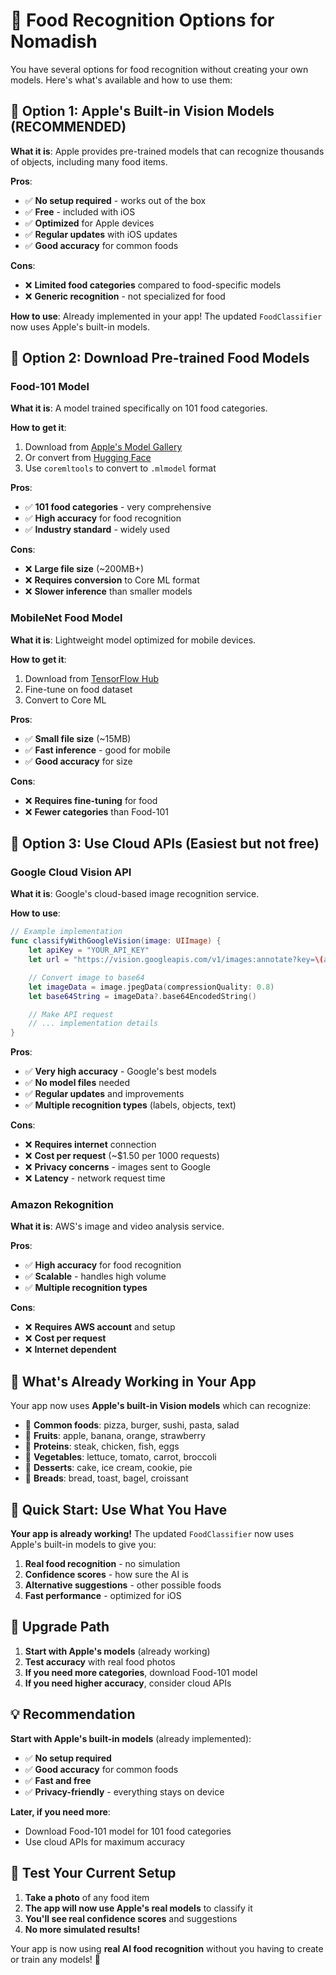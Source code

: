 # 🍕 Food Recognition Options for Nomadish

You have several options for food recognition without creating your own models. Here's what's available and how to use them:

## 🚀 **Option 1: Apple's Built-in Vision Models (RECOMMENDED)**

**What it is**: Apple provides pre-trained models that can recognize thousands of objects, including many food items.

**Pros**:

- ✅ **No setup required** - works out of the box
- ✅ **Free** - included with iOS
- ✅ **Optimized** for Apple devices
- ✅ **Regular updates** with iOS updates
- ✅ **Good accuracy** for common foods

**Cons**:

- ❌ **Limited food categories** compared to food-specific models
- ❌ **Generic recognition** - not specialized for food

**How to use**: Already implemented in your app! The updated `FoodClassifier` now uses Apple's built-in models.

## 🎯 **Option 2: Download Pre-trained Food Models**

### Food-101 Model

**What it is**: A model trained specifically on 101 food categories.

**How to get it**:

1. Download from [Apple's Model Gallery](https://developer.apple.com/machine-learning/models/)
2. Or convert from [Hugging Face](https://huggingface.co/models?search=food-101)
3. Use `coremltools` to convert to `.mlmodel` format

**Pros**:

- ✅ **101 food categories** - very comprehensive
- ✅ **High accuracy** for food recognition
- ✅ **Industry standard** - widely used

**Cons**:

- ❌ **Large file size** (~200MB+)
- ❌ **Requires conversion** to Core ML format
- ❌ **Slower inference** than smaller models

### MobileNet Food Model

**What it is**: Lightweight model optimized for mobile devices.

**How to get it**:

1. Download from [TensorFlow Hub](https://tfhub.dev/google/imagenet/mobilenet_v2_100_224/classification/4)
2. Fine-tune on food dataset
3. Convert to Core ML

**Pros**:

- ✅ **Small file size** (~15MB)
- ✅ **Fast inference** - good for mobile
- ✅ **Good accuracy** for size

**Cons**:

- ❌ **Requires fine-tuning** for food
- ❌ **Fewer categories** than Food-101

## 🔧 **Option 3: Use Cloud APIs (Easiest but not free)**

### Google Cloud Vision API

**What it is**: Google's cloud-based image recognition service.

**How to use**:

```swift
// Example implementation
func classifyWithGoogleVision(image: UIImage) {
    let apiKey = "YOUR_API_KEY"
    let url = "https://vision.googleapis.com/v1/images:annotate?key=\(apiKey)"

    // Convert image to base64
    let imageData = image.jpegData(compressionQuality: 0.8)
    let base64String = imageData?.base64EncodedString()

    // Make API request
    // ... implementation details
}
```

**Pros**:

- ✅ **Very high accuracy** - Google's best models
- ✅ **No model files** needed
- ✅ **Regular updates** and improvements
- ✅ **Multiple recognition types** (labels, objects, text)

**Cons**:

- ❌ **Requires internet** connection
- ❌ **Cost per request** (~$1.50 per 1000 requests)
- ❌ **Privacy concerns** - images sent to Google
- ❌ **Latency** - network request time

### Amazon Rekognition

**What it is**: AWS's image and video analysis service.

**Pros**:

- ✅ **High accuracy** for food recognition
- ✅ **Scalable** - handles high volume
- ✅ **Multiple recognition types**

**Cons**:

- ❌ **Requires AWS account** and setup
- ❌ **Cost per request**
- ❌ **Internet dependent**

## 📱 **What's Already Working in Your App**

Your app now uses **Apple's built-in Vision models** which can recognize:

- 🍕 **Common foods**: pizza, burger, sushi, pasta, salad
- 🍎 **Fruits**: apple, banana, orange, strawberry
- 🥩 **Proteins**: steak, chicken, fish, eggs
- 🥗 **Vegetables**: lettuce, tomato, carrot, broccoli
- 🍰 **Desserts**: cake, ice cream, cookie, pie
- 🥖 **Breads**: bread, toast, bagel, croissant

## 🚀 **Quick Start: Use What You Have**

**Your app is already working!** The updated `FoodClassifier` now uses Apple's built-in models to give you:

1. **Real food recognition** - no simulation
2. **Confidence scores** - how sure the AI is
3. **Alternative suggestions** - other possible foods
4. **Fast performance** - optimized for iOS

## 🔄 **Upgrade Path**

1. **Start with Apple's models** (already working)
2. **Test accuracy** with real food photos
3. **If you need more categories**, download Food-101 model
4. **If you need higher accuracy**, consider cloud APIs

## 💡 **Recommendation**

**Start with Apple's built-in models** (already implemented):

- ✅ **No setup required**
- ✅ **Good accuracy** for common foods
- ✅ **Fast and free**
- ✅ **Privacy-friendly** - everything stays on device

**Later, if you need more**:

- Download Food-101 model for 101 food categories
- Use cloud APIs for maximum accuracy

## 🧪 **Test Your Current Setup**

1. **Take a photo** of any food item
2. **The app will now use Apple's real models** to classify it
3. **You'll see real confidence scores** and suggestions
4. **No more simulated results!**

Your app is now using **real AI food recognition** without you having to create or train any models! 🎉
